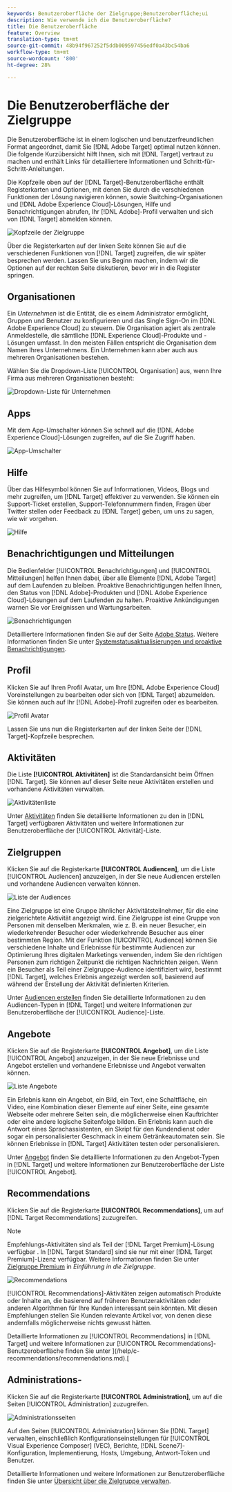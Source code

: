 ```yaml
---
keywords: Benutzeroberfläche der Zielgruppe;Benutzeroberfläche;ui
description: Wie verwende ich die Benutzeroberfläche?
title: Die Benutzeroberfläche
feature: Overview
translation-type: tm+mt
source-git-commit: 48b94f967252f5ddb009597456edf0a43bc54ba6
workflow-type: tm+mt
source-wordcount: '800'
ht-degree: 28%

---
```



# Die Benutzeroberfläche der Zielgruppe

Die Benutzeroberfläche ist in einem logischen und benutzerfreundlichen Format angeordnet, damit Sie [!DNL Adobe Target] optimal nutzen können. Die folgende Kurzübersicht hilft Ihnen, sich mit [!DNL Target] vertraut zu machen und enthält Links für detailliertere Informationen und Schritt-für-Schritt-Anleitungen.

Die Kopfzeile oben auf der [!DNL Target]-Benutzeroberfläche enthält Registerkarten und Optionen, mit denen Sie durch die verschiedenen Funktionen der Lösung navigieren können, sowie Switching-Organisationen und [!DNL Adobe Experience Cloud]-Lösungen, Hilfe und Benachrichtigungen abrufen, Ihr [!DNL Adobe]-Profil verwalten und sich von [!DNL Target] abmelden können.

![Kopfzeile der Zielgruppe](/help/c-intro/assets/target-header.png)

Über die Registerkarten auf der linken Seite können Sie auf die verschiedenen Funktionen von [!DNL Target] zugreifen, die wir später besprechen werden. Lassen Sie uns Beginn machen, indem wir die Optionen auf der rechten Seite diskutieren, bevor wir in die Register springen.

## Organisationen

Ein *Unternehmen* ist die Entität, die es einem Administrator ermöglicht, Gruppen und Benutzer zu konfigurieren und das Single Sign-On im [!DNL Adobe Experience Cloud] zu steuern. Die Organisation agiert als zentrale Anmeldestelle, die sämtliche [!DNL Experience Cloud]-Produkte und -Lösungen umfasst. In den meisten Fällen entspricht die Organisation dem Namen Ihres Unternehmens. Ein Unternehmen kann aber auch aus mehreren Organisationen bestehen.

Wählen Sie die Dropdown-Liste [!UICONTROL Organisation] aus, wenn Ihre Firma aus mehreren Organisationen besteht:

![Dropdown-Liste für Unternehmen](/help/c-intro/assets/organizations.png)

## Apps

Mit dem App-Umschalter können Sie schnell auf die [!DNL Adobe Experience Cloud]-Lösungen zugreifen, auf die Sie Zugriff haben.

![App-Umschalter](/help/c-intro/assets/apps.png)

## Hilfe 

Über das Hilfesymbol können Sie auf Informationen, Videos, Blogs und mehr zugreifen, um [!DNL Target] effektiver zu verwenden. Sie können ein Support-Ticket erstellen, Support-Telefonnummern finden, Fragen über Twitter stellen oder Feedback zu [!DNL Target] geben, um uns zu sagen, wie wir vorgehen.

![Hilfe ](/help/c-intro/assets/help.png)

## Benachrichtigungen und Mitteilungen

Die Bedienfelder [!UICONTROL Benachrichtigungen] und [!UICONTROL Mitteilungen] helfen Ihnen dabei, über alle Elemente [!DNL Adobe Target] auf dem Laufenden zu bleiben. Proaktive Benachrichtigungen helfen Ihnen, den Status von [!DNL Adobe]-Produkten und [!DNL Adobe Experience Cloud]-Lösungen auf dem Laufenden zu halten. Proaktive Ankündigungen warnen Sie vor Ereignissen und Wartungsarbeiten.

![ Benachrichtigungen ](/help/c-intro/assets/notifications.png)

Detailliertere Informationen finden Sie auf der Seite [Adobe Status](https://status.adobe.com/). Weitere Informationen finden Sie unter [Systemstatusaktualisierungen und proaktive Benachrichtigungen](/help/c-intro/assets/notifications.png).

## Profil

Klicken Sie auf Ihren Profil Avatar, um Ihre [!DNL Adobe Experience Cloud] Voreinstellungen zu bearbeiten oder sich von [!DNL Target] abzumelden. Sie können auch auf Ihr [!DNL Adobe]-Profil zugreifen oder es bearbeiten.

![Profil Avatar](/help/c-intro/assets/change-language.png)

Lassen Sie uns nun die Registerkarten auf der linken Seite der [!DNL Target]-Kopfzeile besprechen.

## Aktivitäten

Die Liste **[!UICONTROL Aktivitäten]** ist die Standardansicht beim Öffnen [!DNL Target]. Sie können auf dieser Seite neue Aktivitäten erstellen und vorhandene Aktivitäten verwalten.

![Aktivitätenliste](/help/c-intro/assets/activities-list.png)

Unter [Aktivitäten](/help/c-activities/activities.md) finden Sie detaillierte Informationen zu den in [!DNL Target] verfügbaren Aktivitäten und weitere Informationen zur Benutzeroberfläche der [!UICONTROL Aktivität]-Liste.

## Zielgruppen

Klicken Sie auf die Registerkarte **[!UICONTROL Audiencen]**, um die Liste [!UICONTROL Audiencen] anzuzeigen, in der Sie neue Audiencen erstellen und vorhandene Audiencen verwalten können.

![Liste der Audiences](/help/c-intro/assets/audience-list.png)

Eine Zielgruppe ist eine Gruppe ähnlicher Aktivitätsteilnehmer, für die eine zielgerichtete Aktivität angezeigt wird. Eine Zielgruppe ist eine Gruppe von Personen mit denselben Merkmalen, wie z. B. ein neuer Besucher, ein wiederkehrender Besucher oder wiederkehrende Besucher aus einer bestimmten Region. Mit der Funktion [!UICONTROL Audience] können Sie verschiedene Inhalte und Erlebnisse für bestimmte Audiencen zur Optimierung Ihres digitalen Marketings verwenden, indem Sie den richtigen Personen zum richtigen Zeitpunkt die richtigen Nachrichten zeigen. Wenn ein Besucher als Teil einer Zielgruppe-Audience identifiziert wird, bestimmt [!DNL Target], welches Erlebnis angezeigt werden soll, basierend auf während der Erstellung der Aktivität definierten Kriterien.

Unter [Audiencen erstellen](/help/c-target/c-audiences/create-audience.md) finden Sie detaillierte Informationen zu den Audiencen-Typen in [!DNL Target] und weitere Informationen zur Benutzeroberfläche der [!UICONTROL Audience]-Liste.

## Angebote

Klicken Sie auf die Registerkarte **[!UICONTROL Angebot]**, um die Liste [!UICONTROL Angebot] anzuzeigen, in der Sie neue Erlebnisse und Angebot erstellen und vorhandene Erlebnisse und Angebot verwalten können.

![Liste Angebote](/help/c-intro/assets/offers.png)

Ein Erlebnis kann ein Angebot, ein Bild, ein Text, eine Schaltfläche, ein Video, eine Kombination dieser Elemente auf einer Seite, eine gesamte Webseite oder mehrere Seiten sein, die möglicherweise einen Kauftrichter oder eine andere logische Seitenfolge bilden. Ein Erlebnis kann auch die Antwort eines Sprachassistenten, ein Skript für den Kundendienst oder sogar ein personalisierter Geschmack in einem Getränkeautomaten sein. Sie können Erlebnisse in [!DNL Target] Aktivitäten testen oder personalisieren.

Unter [Angebot](/help/c-experiences/c-manage-content/manage-content.md) finden Sie detaillierte Informationen zu den Angebot-Typen in [!DNL Target] und weitere Informationen zur Benutzeroberfläche der Liste [!UICONTROL Angebot].

## Recommendations

Klicken Sie auf die Registerkarte **[!UICONTROL Recommendations]**, um auf [!DNL Target Recommendations] zuzugreifen.

>[!NOTE]
>
>Empfehlungs-Aktivitäten sind als Teil der [!DNL Target Premium]-Lösung verfügbar . In [!DNL Target Standard] sind sie nur mit einer [!DNL Target Premium]-Lizenz verfügbar. Weitere Informationen finden Sie unter [Zielgruppe Premium](/help/c-intro/intro.md#premium) in *Einführung in die Zielgruppe*.

![Recommendations](/help/c-intro/assets/recommendations.png)

[!UICONTROL Recommendations]-Aktivitäten zeigen automatisch Produkte oder Inhalte an, die basierend auf früheren Benutzeraktivitäten oder anderen Algorithmen für Ihre Kunden interessant sein könnten. Mit diesen Empfehlungen stellen Sie Kunden relevante Artikel vor, von denen diese andernfalls möglicherweise nichts gewusst hätten.

Detaillierte Informationen zu [!UICONTROL Recommendations] in [!DNL Target] und weitere Informationen zur [!UICONTROL Recommendations]-Benutzeroberfläche finden Sie unter ](/help/c-recommendations/recommendations.md).[

## Administrations-

Klicken Sie auf die Registerkarte **[!UICONTROL Administration]**, um auf die Seiten [!UICONTROL Administration] zuzugreifen.

![Administrationsseiten](/help/c-intro/assets/administration.png)

Auf den Seiten [!UICONTROL Administration] können Sie [!DNL Target] verwalten, einschließlich Konfigurationseinstellungen für [!UICONTROL Visual Experience Composer] (VEC), Berichte, [!DNL Scene7]-Konfiguration, Implementierung, Hosts, Umgebung, Antwort-Token und Benutzer.

Detaillierte Informationen und weitere Informationen zur Benutzeroberfläche finden Sie unter [Übersicht über die Zielgruppe verwalten](/help/administrating-target/administrating-target.md).
